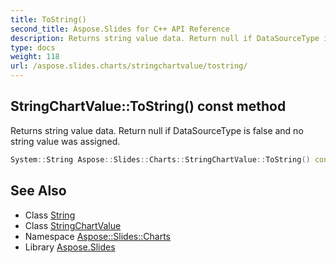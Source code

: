```yaml
---
title: ToString()
second_title: Aspose.Slides for C++ API Reference
description: Returns string value data. Return null if DataSourceType is false and no string value was assigned.
type: docs
weight: 118
url: /aspose.slides.charts/stringchartvalue/tostring/
---
```

## StringChartValue::ToString() const method


Returns string value data. Return null if DataSourceType is false and no string value was assigned.

```cpp
System::String Aspose::Slides::Charts::StringChartValue::ToString() const override
```

## See Also

* Class [String](../../../system/string/)
* Class [StringChartValue](../)
* Namespace [Aspose::Slides::Charts](../../)
* Library [Aspose.Slides](../../../)